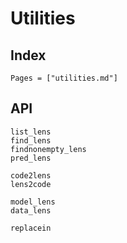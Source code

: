 # Utilities

## Index
```@index
Pages = ["utilities.md"]
```

## API
```@docs
list_lens
find_lens
findnonempty_lens
pred_lens

code2lens
lens2code

model_lens
data_lens

replacein
```
